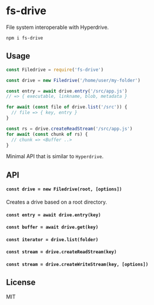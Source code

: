 # fs-drive

File system interoperable with Hyperdrive.

```
npm i fs-drive
```

## Usage
```javascript
const Filedrive = require('fs-drive')

const drive = new Filedrive('/home/user/my-folder')

const entry = await drive.entry('/src/app.js')
// => { executable, linkname, blob, metadata }

for await (const file of drive.list('/src')) {
  // file => { key, entry }
}

const rs = drive.createReadStream('/src/app.js')
for await (const chunk of rs) {
  // chunk => <Buffer ..>
}
```

Minimal API that is similar to `Hyperdrive`.

## API

#### `const drive = new Filedrive(root, [options])`

Creates a drive based on a root directory.

#### `const entry = await drive.entry(key)`

#### `const buffer = await drive.get(key)`

#### `const iterator = drive.list(folder)`

#### `const stream = drive.createReadStream(key)`

#### `const stream = drive.createWriteStream(key, [options])`

## License
MIT
